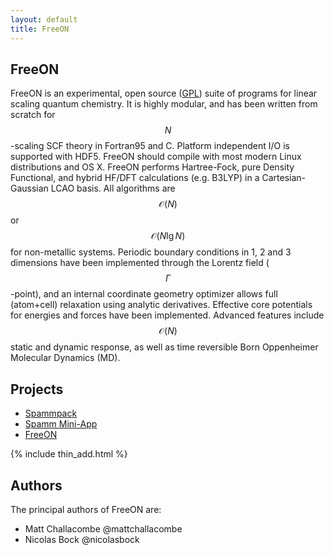 ```yaml
---
layout: default
title: FreeON
---
```


FreeON
------

FreeON is an experimental, open source
([GPL](http://www.gnu.org/licenses/gpl.html)) suite of programs for linear
scaling quantum chemistry. It is highly modular, and has been written from
scratch for $$N$$-scaling SCF theory in Fortran95 and C. Platform independent I/O
is supported with HDF5. FreeON should compile with most modern Linux
distributions and OS X. FreeON performs Hartree-Fock, pure Density Functional,
and hybrid HF/DFT calculations (e.g. B3LYP) in a Cartesian-Gaussian LCAO
basis. All algorithms are $$\mathcal{O}(N)$$ or $$\mathcal{O}(N \lg N)$$ for
non-metallic systems.  Periodic boundary conditions in 1, 2 and 3 dimensions
have been implemented through the Lorentz field ($$\Gamma$$-point), and an
internal coordinate geometry optimizer allows full (atom+cell) relaxation
using analytic derivatives.  Effective core potentials for energies and forces
have been implemented.  Advanced features include $$\mathcal{O}(N)$$ static
and dynamic response, as well as time reversible Born Oppenheimer Molecular
Dynamics (MD).

Projects
---------

* [Spammpack](http://freeon.github.io/spammpack)
* [Spamm Mini-App](http://freeon.github.io/spamm-miniapp)
* [FreeON](http://freeon.github.io/freeon)

{% include thin_add.html %}

Authors
-------

The principal authors of FreeON are:

  - Matt Challacombe @mattchallacombe
  - Nicolas Bock @nicolasbock
